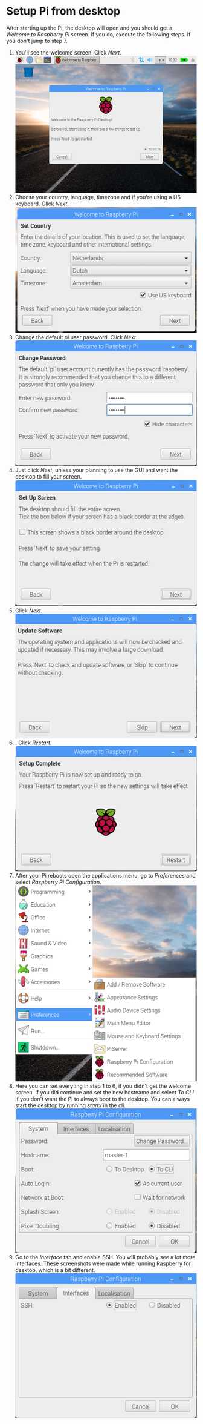 # Setup Pi from desktop

After starting up the Pi, the desktop will open and you should get a *Welcome to Raspberry Pi* screen. If you do, execute the following steps. If you don't jump to step 7.  
  
1. You'll see the welcome screen. Click *Next*.  
![Alt text](/docs/setup/desktop/1.png?raw=true "Welcome screen")  
2. Choose your country, language, timezone and if you're using a US keyboard. Click *Next*.  
![Alt text](/docs/setup/desktop/2.png?raw=true "Set country")  
3. Change the default *pi* user password. Click *Next*.  
![Alt text](/docs/setup/desktop/3.png?raw=true "Change password")  
4. Just click *Next*, unless your planning to use the GUI and want the desktop to fill your screen.  
![Alt text](/docs/setup/desktop/4.png?raw=true "Set up screen")  
5. Click *Next*.  
![Alt text](/docs/setup/desktop/5.png?raw=true "Update software")  
6. . Click *Restart*.  
![Alt text](/docs/setup/desktop/6.png?raw=true "Setup complete")  
7. After your Pi reboots open the applications menu, go to *Preferences* and select *Raspberry Pi Configuration*.  
![Alt text](/docs/setup/desktop/7.png?raw=true "Start menu")  
8. Here you can set everyting in step 1 to 6, if you didn't get the welcome screen. If you did continue and set the new hostname and select *To CLI* if you don't want the Pi to always boot to the desktop. You can always start the desktop by running *startx* in the cli.  
![Alt text](/docs/setup/desktop/8.png?raw=true "System")  
9. Go to the *Interface* tab and enable SSH. You will probably see a lot more interfaces. These screenshots were made while running Raspberry for desktop, which is a bit different.  
![Alt text](/docs/setup/desktop/9.png?raw=true "Interfaces")  

